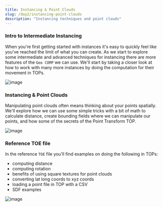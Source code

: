 ```yaml
---
title: Instancing & Point Clouds
slug: /day2/instancing-point-clouds
description: "Instancing techniques and point clouds"
---
```


### Intro to Intermediate Instancing

When you're first getting started with instances it's easy to quickly feel like you've reached the limit of what you can create. As we start to explore some intermediate and advanced techniques for instancing there are more features of the `Geo COMP` we can use. We'll start by taking a closer look at how to work with many more instances by doing the computation for their movement in TOPs.

![image](/img/day2/distruption-fields-01.png)

### Instancing & Point Clouds

Manipulating point clouds often means thinking about your points spatially. We'll explore how we can use some simple tricks with a bit of math to calculate distance, create bounding fields where we can manipulate our points, and how some of the secrets of the Point Transform TOP. 

![image](/img/day2/distruption-fields-01.png)

### Reference TOE file
In the reference `TOE` file you'll find examples on doing the following in TOPs:
* computing distance
* computing rotation
* benefits of using square textures for point clouds
* converting lat long coords to xyz coords
* loading a point file in TOP with a CSV
* SDF examples

![image](/img/day2/distruption-fields-01.png)